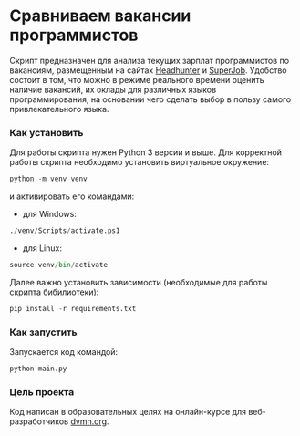 # Сравниваем вакансии программистов
Скрипт предназначен для анализа текущих зарплат программистов по вакансиям, размещенным на сайтах [Headhunter](https://hh.ru/) и [SuperJob](https://www.superjob.ru/). Удобство состоит в том, что можно в режиме реального времени оценить наличие вакансий, их оклады для различных языков программирования, на основании чего сделать выбор в пользу самого привлекательного языка.

### Как установить
Для работы скрипта нужен Python 3 версии и выше. Для корректной работы скрипта необходимо установить виртуальное окружение:
```python
python -m venv venv

```
и активировать его командами:
- для Windows:
```python
./venv/Scripts/activate.ps1
```
- для Linux:
```python
source venv/bin/activate
```
Далее важно установить зависимости (необходимые для работы скрипта бибилиотеки):
```python
pip install -r requirements.txt
```
### Как запустить
Запускается код командой:
```python
python main.py
```
### Цель проекта
Код написан в образовательных целях на онлайн-курсе для веб-разработчиков [dvmn.org](https://dvmn.org/).
